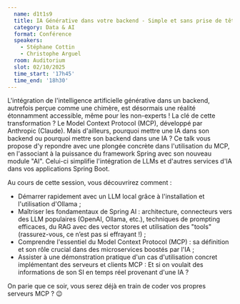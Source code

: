 ```yaml
---
  name: d1t1s9
  title: IA Générative dans votre backend - Simple et sans prise de tête avec Spring AI et MCP !
  category: Data & AI
  format: Conférence
  speakers: 
    - Stéphane Cottin
    - Christophe Arguel
  room: Auditorium
  slot: 02/10/2025
  time_start: '17h45'
  time_end: '18h30'
---
```

L'intégration de l'intelligence artificielle générative dans un backend, autrefois perçue comme une chimère, est désormais une réalité étonnamment accessible, même pour les non-experts ! La clé de cette transformation ? Le Model Context Protocol (MCP), développé par Anthropic (Claude).
Mais d'ailleurs, pourquoi mettre une IA dans son backend ou pourquoi mettre son backend dans une IA ?
Ce talk vous propose d'y repondre avec une plongée concrète dans l'utilisation du MCP, en l'associant à la puissance du framework Spring avec son nouveau module "AI". Celui-ci simplifie l'intégration de LLMs et d'autres services d'IA dans vos applications Spring Boot.

Au cours de cette session, vous découvrirez comment :
- Démarrer rapidement avec un LLM local grâce à l'installation et l'utilisation d'Ollama ;
- Maîtriser les fondamentaux de Spring AI : architecture, connecteurs vers des LLM populaires (OpenAI, Ollama, etc.), techniques de prompting efficaces, du RAG avec des vector stores et utilisation des "tools" (rassurez-vous, ce n’est pas si effrayant !) ;
- Comprendre l'essentiel du Model Context Protocol (MCP) : sa définition et son rôle crucial dans des microservices boostés par l'IA ;
- Assister à une démonstration pratique d'un cas d'utilisation concret implémentant des serveurs et clients MCP : Et si on voulait des informations de son SI en temps réel provenant d'une IA ?

On parie que ce soir, vous serez déjà en train de coder vos propres serveurs MCP ? 😉
